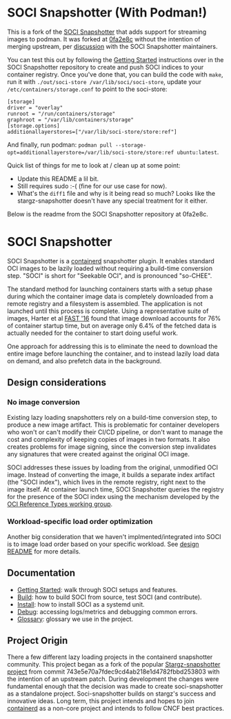 # SOCI Snapshotter (With Podman!)

This is a fork of the [SOCI Snapshotter](https://github.com/awslabs/soci-snapshotter) that adds support for streaming images to podman. It was forked at [0fa2e8c](https://github.com/awslabs/soci-snapshotter/commit/0fa2e8c5d258d381fe029832ef04b514df59de07) without the intention of merging upstream, per [discussion](https://github.com/awslabs/soci-snapshotter/issues/486) with the SOCI Snapshotter maintainers.

You can test this out by following the [Getting Started](https://github.com/awslabs/soci-snapshotter/blob/main/docs/getting-started.md) instructions over in the SOCI Snapshotter repository to create and push SOCI indices to your container registry. Once you've done that, you can build the code with `make`, run it with `./out/soci-store /var/lib/soci/soci-store`, update your `/etc/containers/storage.conf` to point to the soci-store:
```
[storage]
driver = "overlay"
runroot = "/run/containers/storage"
graphroot = "/var/lib/containers/storage"
[storage.options]
additionallayerstores=["/var/lib/soci-store/store:ref"]
```

And finally, run podman: `podman pull --storage-opt=additionallayerstore=/var/lib/soci-store/store:ref ubuntu:latest`.

Quick list of things for me to look at / clean up at some point:
- Update this README a lil bit.
- Still requires sudo :-( (fine for our use case for now).
- What's the `diff1` file and why is it being read so much? Looks like the stargz-snapshotter doesn't have any special treatment for it either.

Below is the readme from the SOCI Snapshotter repository at 0fa2e8c.

# SOCI Snapshotter

SOCI Snapshotter is a [containerd](https://github.com/containerd/containerd)
snapshotter plugin. It enables standard OCI images to be lazily loaded without
requiring a build-time conversion step. "SOCI" is short for "Seekable OCI", and is
pronounced "so-CHEE".

The standard method for launching containers starts with a setup phase during which the
container image data is completely downloaded from a remote registry and a filesystem is assembled.
The application is not launched until this process is complete. Using a representative suite of images,
Harter et al [FAST '16](https://www.usenix.org/node/194431) found that image download accounts for 76%
of container startup time, but on average only 6.4% of the fetched data is actually needed for the
container to start doing useful work.

One approach for addressing this is to eliminate the need to download the entire image before launching
the container, and to instead lazily load data on demand, and also prefetch data in the background.

## Design considerations

### No image conversion

Existing lazy loading snapshotters rely on a build-time conversion step, to produce a new image artifact.
This is problematic for container developers who won't or can't modify their CI/CD pipeline, or don't
want to manage the cost and complexity of keeping copies of images in two formats. It also creates
problems for image signing, since the conversion step invalidates any signatures that were created against
the original OCI image.

SOCI addresses these issues by loading from the original, unmodified OCI image. Instead of
converting the image, it builds a separate index artifact (the "SOCI index"), which lives
in the remote registry, right next to the image itself. At container launch time,
SOCI Snapshotter queries the registry for the presence of the SOCI index using the mechanism
developed by the [OCI Reference Types working group](https://github.com/opencontainers/wg-reference-types).

### Workload-specific load order optimization

Another big consideration that we haven't implmented/integrated
into SOCI is to image load order based on your specific workload. See [design README](./docs/design-docs/README.md#workload-specific-load-order-optimization)
for more details.

## Documentation

- [Getting Started](docs/getting-started.md): walk through SOCI setups and features.
- [Build](docs/build.md): how to build SOCI from source, test SOCI (and contribute).
- [Install](docs/install.md): how to install SOCI as a systemd unit.
- [Debug](docs/debug.md): accessing logs/metrics and debugging common errors.
- [Glossary](docs/glossary.md): glossary we use in the project.

## Project Origin

There a few different lazy loading projects in the containerd snapshotter community.  This project began as a
fork of the popular [Stargz-snapshotter project](https://github.com/containerd/stargz-snapshotter) from
commit 743e5e70a7fdec9cd4ab218e1d4782fbbd253803 with the intention of an upstream patch.  During development
the changes were fundamental enough that the decision was made to create soci-snapshotter as a standalone
project.  Soci-snapshotter builds on stargz's success and innovative ideas.  Long term, this project intends
and hopes to join [containerd](https://github.com/containerd/containerd) as a non-core project and intends to
follow CNCF best practices.
